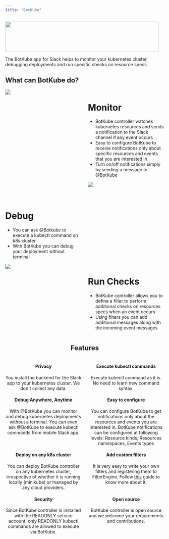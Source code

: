 ```yaml
---
title: "BotKube"
---
```

<div class="mobiletitle">
<a href="/"><img src="/images/botkube-title.jpg"></a>
</div>
<div class="desktoptitle">
<a href="/"><img src="/images/botkube-title.jpg" width="486px" height="96px"></a>
</div>

<style>
.desktoptitle {
  float: center;
}

.mobiletitle {
  display: none;
}

.leftimage {
  width: 48%; float:left; display:inline-block;
}

.rightimage {
  width: 48%; float:right; display:inline-block;
}

.leftfeature {
  width: 48%; float:left; display:inline-block;
}

.rightfeature {
  width: 48%; float:right; display:inline-block;
}

.visibledesktop {
  overflow: auto;
  display: block;
}

.visiblemobile {
  display: none;
}

@media screen and (max-width: 600px) {
  .desktoptitle {
    display: none;
  }
  .mobiletitle {
    display: block;
  }
  .leftimage {
    width: 100%;
  }
  .rightimage {
    width: 100%;
  }
  .leftfeature {
    width: 100%;
  }
  .rightfeature {
    width: 100%;
  }
  .visibledesktop {
    display: none;
  }
  .visiblemobile {
    overflow: auto;
    display: block;
  }
}
</style>

The BotKube app for Slack helps to monitor your kubernetes cluster, debugging deployments and run specific checks on resource specs.

<h2>What can BotKube do?</h2>
<div style="overflow: auto;">
  <div class="leftimage">
    <img src="/images/monitor.gif" style="border-radius:3%;">
  </div>
  <div class="rightimage">
    <h1>Monitor</h1>
    <ul>
      <li>BotKube controller watches kubernetes resources and sends a notification to the Slack channel if any event occurs</li>
      <li>Easy to configure BotKube to receive notifications only about specific resources and events that you are interested in</li>
      <li>Turn on/off notifications simply by sending a message to @BotKube</li>
    </ul>
  </div>
</div>

<div class="visiblemobile">
  <div class="leftimage">
    <img src="/images/exec.gif" style="border-radius:2%;">
  </div>
  <div class="rightimage" style="padding-top:10%;">
    <h1>Debug</h1>
    <ul>
    <li>You can ask @Botkube to execute a kubectl command on k8s cluster</li>
    <li>With BotKube you can debug your deployment without terminal</li>
    </ul>
  </div>
</div>
<div class="visibledesktop">
  <div class="leftimage" style="padding-top:10%;">
    <h1>Debug</h1>
    <ul>
    <li>You can ask @Botkube to execute a kubectl command on k8s cluster</li>
    <li>With BotKube you can debug your deployment without terminal</li>
    </ul>
  </div>
  <div class="rightimage">
    <img src="/images/exec.gif" style="border-radius:2%;">
  </div>
</div>

<div style="overflow: auto;">
  <div class="leftimage">
    <img src="/images/checks.gif" style="border-radius:2%;">
  </div>
  <div class="rightimage">
    <h1>Run Checks</h1>
    <ul>
    <li>BotKube controller allows you to define a filter to perform additional checks on resources specs when an event occurs</li>
    <li>Using filters you can add additional messages along with the incoming event messages</li>
    </ul>
  </div>
</div>

<center>
<h2>Features</h2>
<div style="overflow: auto;">
  <div class="leftfeature">
    <h4><i class="fas fa-fw fa-user-secret"></i> Privacy</h4> You install the backend for the Slack app to your kubernetes cluster. We don't collect any data.
  </div>
  <div class="rightfeature">
  <h4><i class="fas fa-terminal"></i> Execute kubectl commands</h4> Execute kubectl command as it is. No need to learn new command syntax.
  </div>
</div>

<div style="overflow: auto;">
  <div class="leftfeature">
    <h4><i class="fas fa-cogs"></i>  Debug Anywhere, Anytime</h4>
With @BotKube you can monitor and debug kubernetes deployments without a terminal.
You can even ask @BotKube to execute kubectl commands from mobile Slack app.
  </div>
  <div class="rightfeature">
    <h4><i class="fas fa-cogs"></i>  Easy to configure</h4> You can configure BotKube to get notifications only about the resources and events you are interested in.
BotKube notifications can be configured at following levels:
Resource kinds, Resources namespaces, Events types
  </div>
</div>

<div style="overflow: auto;">
  <div class="leftfeature">
    <h4><i class="fas fa-cloud"></i>  Deploy on any k8s cluster</h4> You can deploy BotKube controller on any kubernetes cluster, irrespective of whether it is running locally (minikube) or managed by any cloud providers.
  </div>
  <div class="rightfeature">
    <h4><i class="fas fa-plug"></i>  Add custom filters</h4> It is very easy to write your own filters and registering them to FilterEngine. Follow <a href=/filters>this</a> guide to know more about it.
  </div>
</div>

<div style="overflow: auto;">
  <div class="leftfeature">
    <h4><i class="fas fa-shield-alt"></i>  Security</h4> Since BotKube controller is installed with the READONLY service account, only READONLY kubectl commands are allowed to execute via BotKube.
  </div>
  <div class="rightfeature">
    <h4><i class="fab fa-github"></i>  Open source</h4> BotKube controller is open source and we welcome your requirements and contributions.
  </div>
</div>
</center>
